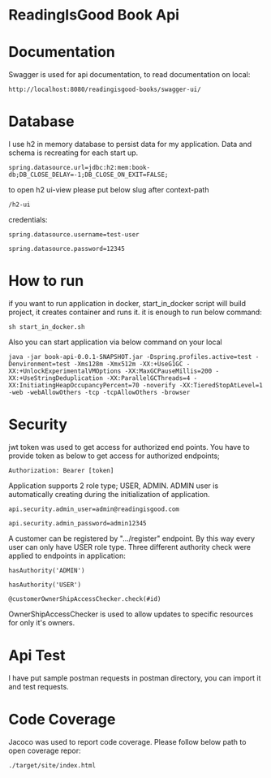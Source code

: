 # ReadingIsGood Book Api

# Documentation
Swagger is used for api documentation, to read documentation on local:

`http://localhost:8080/readingisgood-books/swagger-ui/`


# Database
I use h2 in memory database to persist data for my application.
Data and schema is recreating for each start up.

`spring.datasource.url=jdbc:h2:mem:book-db;DB_CLOSE_DELAY=-1;DB_CLOSE_ON_EXIT=FALSE;`

to open h2 ui-view please put below slug after context-path

`/h2-ui`

credentials:

`spring.datasource.username=test-user`

`spring.datasource.password=12345`


# How to run

if you want to run application in docker, start_in_docker script will build project, it creates container and runs it. it is enough to run below command:

`sh start_in_docker.sh`

Also you can start application via  below command on your local

`java -jar book-api-0.0.1-SNAPSHOT.jar -Dspring.profiles.active=test -Denvironment=test -Xms128m -Xmx512m -XX:+UseG1GC -XX:+UnlockExperimentalVMOptions -XX:MaxGCPauseMillis=200 -XX:+UseStringDeduplication -XX:ParallelGCThreads=4 -XX:InitiatingHeapOccupancyPercent=70 -noverify -XX:TieredStopAtLevel=1 -web -webAllowOthers -tcp -tcpAllowOthers -browser`

# Security
jwt token was used to get access for authorized end points. You have to provide token as below to get access for authorized endpoints;

`Authorization: Bearer [token]`

Application supports 2 role type; USER, ADMIN.
ADMIN user is automatically creating during the initialization of application.

`api.security.admin_user=admin@readingisgood.com`

`api.security.admin_password=admin12345`

A customer can be registered by ".../register" endpoint. By this way every user can only have USER role type.
Three different authority check were applied to endpoints in application:

`hasAuthority('ADMIN')`

`hasAuthority('USER')`

`@customerOwnerShipAccessChecker.check(#id)`

OwnerShipAccessChecker is used to allow updates to specific resources for only it's owners.


# Api Test
I have put sample postman requests in postman directory, you can import it and test requests.


# Code Coverage
Jacoco was used to report code coverage. Please follow below path to open coverage repor:

`./target/site/index.html`